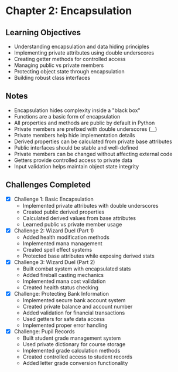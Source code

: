 # Chapter 2: Encapsulation

## Learning Objectives
- Understanding encapsulation and data hiding principles
- Implementing private attributes using double underscores
- Creating getter methods for controlled access
- Managing public vs private members
- Protecting object state through encapsulation
- Building robust class interfaces

## Notes
- Encapsulation hides complexity inside a "black box"
- Functions are a basic form of encapsulation
- All properties and methods are public by default in Python
- Private members are prefixed with double underscores (__)
- Private members help hide implementation details
- Derived properties can be calculated from private base attributes
- Public interfaces should be stable and well-defined
- Private members can be changed without affecting external code
- Getters provide controlled access to private data
- Input validation helps maintain object state integrity

## Challenges Completed
- [x] Challenge 1: Basic Encapsulation
  - Implemented private attributes with double underscores
  - Created public derived properties
  - Calculated derived values from base attributes
  - Learned public vs private member usage
- [x] Challenge 2: Wizard Duel (Part 1)
  - Added health modification methods
  - Implemented mana management
  - Created spell effect systems
  - Protected base attributes while exposing derived stats
- [x] Challenge 3: Wizard Duel (Part 2)
  - Built combat system with encapsulated stats
  - Added fireball casting mechanics
  - Implemented mana cost validation
  - Created health status checking
- [x] Challenge: Protecting Bank Information
  - Implemented secure bank account system
  - Created private balance and account number
  - Added validation for financial transactions
  - Used getters for safe data access
  - Implemented proper error handling
- [x] Challenge: Pupil Records
  - Built student grade management system
  - Used private dictionary for course storage
  - Implemented grade calculation methods
  - Created controlled access to student records
  - Added letter grade conversion functionality
